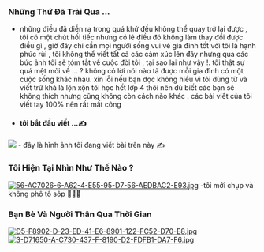 ### Những Thứ Đã Trải Qua ...

- những điều đã diễn ra trong quá khứ đều không thể quay trở lại được , tôi có một chút hối tiếc nhưng có lẽ điều đó không làm thay đổi được điều gì , giờ đây chỉ cần mọi người sống vui vẻ gia đình tốt với tôi là hạnh phúc rùi , tôi không thể viết tất cả các cảm xúc lên đây nhưng qua các bức ảnh tôi sẽ tóm tắt về cuộc đời tôi , tại sao lại như vậy !. tôi thật sự quá mệt mỏi về ... ? không có lời nói nào tả được mỗi gia đình có một cuộc sống khác nhau. xin lỗi nếu bạn đọc không hiểu vì tôi dùng từ và viết trữ khá là lộn xộn tôi học hết lớp 4 thôi nên dù biết các bạn sẽ không thích  nhưng cũng không còn cách nào khác . các bài viết của tôi viết tay 100% nên rất mất công
- 
  #### tôi bắt đầu viết ...✍️
<img src="https://i.postimg.cc/vBCCKkvn/F6-DDA1-E4-8-E95-44-E2-B003-F3390-ED61418.jpg">
 - đây là hình ảnh tôi đang viết bài trên này ✍

 ### Tôi Hiện Tại Nhìn Như Thế Nào ?
  [![56-AC7026-6-A62-4-E55-95-D7-56-AEDBAC2-E93.jpg](https://i.postimg.cc/VNh1X3Fy/56-AC7026-6-A62-4-E55-95-D7-56-AEDBAC2-E93.jpg)](https://postimg.cc/DW1tTpD5)
  -tôi mới chụp và không phô tô sôp 👨🏻‍💻
  
### Bạn Bè Và Người Thân Qua Thời Gian 
[![D5-F8902-D-23-ED-41-E6-8901-122-FC52-D70-E8.jpg](https://i.postimg.cc/GhfQwKzL/D5-F8902-D-23-ED-41-E6-8901-122-FC52-D70-E8.jpg)](https://postimg.cc/gnvR3vfQ)
[![3-D71650-A-C730-437-F-8190-D2-FDFB1-DA7-F6.jpg](https://i.postimg.cc/y8STVRrF/3-D71650-A-C730-437-F-8190-D2-FDFB1-DA7-F6.jpg)](https://postimg.cc/HrdMzrmx)



